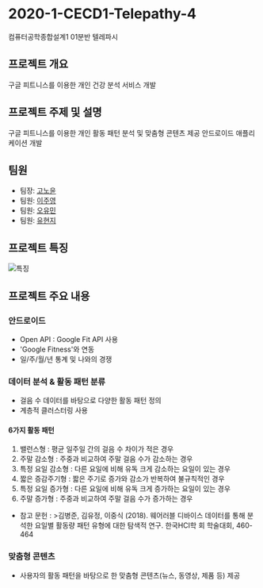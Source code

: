 # 2020-1-CECD1-Telepathy-4
컴퓨터공학종합설계1 01분반 텔레파시

## 프로젝트 개요
구글 피트니스를 이용한 개인 건강 분석 서비스 개발

## 프로젝트 주제 및 설명
구글 피트니스를 이용한 개인 활동 패턴 분석 및 맞춤형 콘텐츠 제공 안드로이드 애플리케이션 개발

## 팀원
- 팀장: [고노윤](https://github.com/nohyoonko)
- 팀원: [이주영](https://github.com/1122jinny)
- 팀원: [오유민](https://github.com/ym-o)
- 팀원: [유현지](https://github.com/LUV2KUIT)

## 프로젝트 특징
![특징](https://user-images.githubusercontent.com/55729131/95025816-871cc400-06c7-11eb-83a9-8a1656866047.JPG)

## 프로젝트 주요 내용
### 안드로이드
- Open API : Google Fit API 사용
- 'Google Fitness'와 연동
- 일/주/월/년 통계 및 나와의 경쟁
### 데이터 분석 & 활동 패턴 분류
- 걸음 수 데이터를 바탕으로 다양한 활동 패턴 정의
- 계층적 클러스터링 사용
#### 6가지 활동 패턴
1. 밸런스형 : 평균 일주일 간의 걸음 수 차이가 적은 경우
2. 주말 감소형 : 주중과 비교하여 주말 걸음 수가 감소하는 경우
3. 특정 요일 감소형 : 다른 요일에 비해 유독 크게 감소하는 요일이 있는 경우
4. 짧은 증감주기형 : 짧은 주기로 증가와 감소가 반복하여 불규칙적인 경우
5. 특정 요일 증가형 : 다른 요일에 비해 유독 크게 증가하는 요일이 있는 경우
6. 주말 증가형 : 주중과 비교하여 주말 걸음 수가 증가하는 경우
- 참고 문헌 : >김병준, 김유정, 이중식 (2018). 웨어러블 디바이스 데이터를 통해 분석한 요일별 활동량 패턴 유형에 대한 탐색적 연구. 한국HCI학
회 학술대회, 460-464
### 맞춤형 콘텐츠
- 사용자의 활동 패턴을 바탕으로 한 맞춤형 콘텐츠(뉴스, 동영상, 제품 등) 제공
